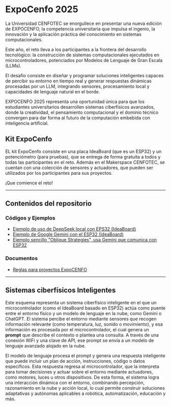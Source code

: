 # ExpoCenfo 2025

La Universidad CENFOTEC se enorgullece en presentar una nueva edición de EXPOCENFO, la competencia universitaria que impulsa el ingenio, la innovación y la aplicación práctica del conocimiento en sistemas computacionales.

Este año, el reto lleva a los participantes a la frontera del desarrollo tecnológico: la construcción de sistemas computacionales ejecutados en microcontroladores, potenciados por Modelos de Lenguaje de Gran Escala (LLMs).

El desafío consiste en diseñar y programar soluciones inteligentes capaces de percibir su entorno en tiempo real y generar respuestas dinámicas procesadas por un LLM, integrando sensores, procesamiento local y capacidades de lenguaje natural en el borde.

EXPOCENFO 2025 representa una oportunidad única para que los estudiantes universitarios desarrollen sistemas ciberfísicos avanzados, donde la creatividad, el pensamiento computacional y el dominio técnico convergen para dar forma al futuro de la computación embebida con inteligencia artificial.

## Kit ExpoCenfo

EL kit ExpoCenfo consiste en una placa IdeaBoard (que es un ESP32) y un potenciómetro (para pruebas), que se entrega de forma gratuita a todos y todas las participantes en el reto. Además en el Makerspace CENFOTEC, se cuentan con una colección de sensores y actuadores, que pueden ser utilizados por los participantes para sus proyectos.

¡Que comience el reto!

---
## Contenidos del repositorio

### Códigos y Ejemplos
- [Ejemplo de uso de DeepSeek local con EPS32 (IdeaBoard)](https://github.com/Universidad-Cenfotec/ExpoCenfo/blob/main/Ejemplos_LLM_ESP32/ESP32_Ollama_Guide.md)
- [Ejemplo de Google Gemini con el ESP32 (IdeaBoard)](https://github.com/Universidad-Cenfotec/ExpoCenfo/blob/main/Ejemplos_LLM_ESP32/Gemini_ESP32.md)
- [Ejemplo sencillo "Oblique Strategies", usa Gemini que comunica con ESP32](https://github.com/Universidad-Cenfotec/ExpoCenfo/tree/main/Ejemplos_LLM_ESP32/Ejemplo_Olbique_Strategies)

### Documentos
- [Reglas para proyectos ExpoCENFO](https://github.com/Universidad-Cenfotec/ExpoCenfo/blob/main/documentos/Juzgamiento%20de%20equipos-ExpoCenfo-2025.pdf)

---

## Sistemas ciberfísicos Inteligentes



Este esquema representa un sistema ciberfísico inteligente en el que un microcontrolador (como el IdeaBoard basado en ESP32) actúa como puente entre el entorno físico y un modelo de lenguaje en la nube, como Gemini o ChatGPT. El sistema percibe el entorno mediante sensores que recogen información relevante (como temperatura, luz, sonido o movimiento), y esa información es procesada por el microcontrolador, el cual genera un **prompt** que describe el contexto o plantea una consulta. A través de una conexión WiFi y una clave de API, ese prompt se envía a un modelo de lenguaje avanzado alojado en la nube.

El modelo de lenguaje procesa el prompt y genera una respuesta inteligente que puede incluir un plan de acción, instrucciones, código o datos específicos. Esta respuesta regresa al microcontrolador, que la interpreta para tomar decisiones y actuar sobre el entorno mediante actuadores, como motores, luces u otros dispositivos. De esta forma, el sistema logra una interacción dinámica con el entorno, combinando percepción, razonamiento en la nube y acción local, lo cual permite construir soluciones adaptativas y autónomas aplicables a robótica, automatización, educación y más.

